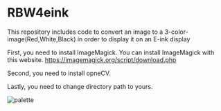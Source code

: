 # RBW4eink
This repository includes code to convert an image to a 3-color-image(Red,White,Black) in order to display it on an E-ink display

First, you need to install ImageMagick.
You can install ImageMagick with this website. https://imagemagick.org/script/download.php

Second, you need to install opneCV. 

Lastly, you need to change directory path to yours.

![palette](https://user-images.githubusercontent.com/51149024/130324534-11e1dbff-43b4-4576-89c6-5af9d1e8be84.png)

